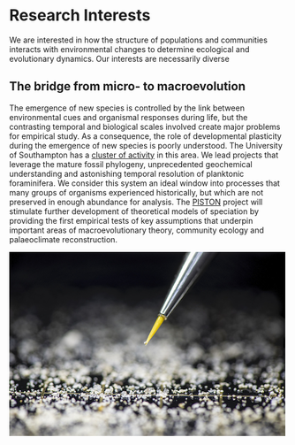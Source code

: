 # Research Interests
We are interested in how the structure of populations and communities interacts with environmental changes to determine ecological and evolutionary dynamics. Our interests are necessarily diverse

## The bridge from micro- to macroevolution 
The emergence of new species is controlled by the link between environmental cues and organismal responses during life, but the contrasting temporal and biological scales involved create major problems for empirical study. As a consequence, the role of developmental plasticity during the emergence of new species is poorly understood. The University of Southampton has a [cluster of activity](https://www.southampton.ac.uk/life-sciences/living-systems/evolution/index.page#related_projects) in this area. We lead projects that leverage the mature fossil phylogeny, unprecedented geochemical understanding and astonishing temporal resolution of planktonic foraminifera. We consider this system an ideal window into processes that many groups of organisms experienced historically, but which are not preserved in enough abundance for analysis. The [PISTON](https://www.southampton.ac.uk/oes/research/projects/piston-does-developmental-plasticity-influence-speciation.page) project will stimulate further development of theoretical models of speciation by providing the first empirical tests of key assumptions that underpin important areas of macroevolutionary theory, community ecology and palaeoclimate reconstruction.

![A single planktonic foraminifer](/images/1JB7741_th500.jpg)

